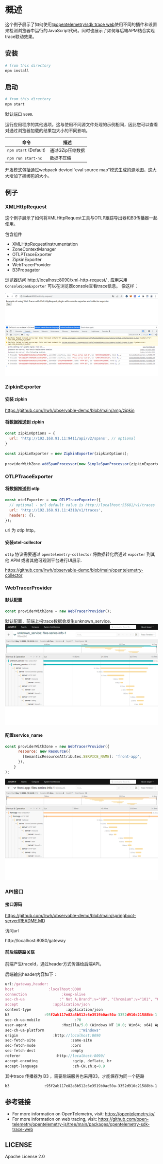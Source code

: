 # 概述

这个例子展示了如何使用[@opentelemetry/sdk trace web](https://github.com/open-telemetry/opentelemetry-js/tree/main/packages/opentelemetry-sdk-trace-web)使用不同的插件和设置来检测浏览器中运行的JavaScript代码。同时也展示了如何与后端APM结合实现trace联动效果。

## 安装

```sh
# from this directory
npm install
```

## 启动

```sh
# from this directory
npm start
```

默认端口 `8090`.

运行应用程序的其他选项，这与使用不同源文件处理的示例相同，因此您可以查看对通过浏览器加载的结果包大小的不同影响。

| 命令                    | 描述         |
| --------------------- | ---------- |
| `npm start` (Default) | 通过GZip压缩数据 |
| `npm run start-nc`    | 数据不压缩      |

开发模式包括通过webpack devtool“eval source map”模式生成的源地图，这大大增加了捆绑包的大小。

## 例子

### XMLHttpRequest

这个例子展示了如何将XMLHttpRequest工具与OTLP跟踪导出器和B3传播器一起使用。

包含组件

- XMLHttpRequestInstrumentation
- ZoneContextManager
- OTLPTraceExporter
- ZipkinExporter
- WebTracerProvider
- B3Propagator

浏览器访问 <http://localhost:8090/xml-http-request/> . 应用采用`ConsoleSpanExporter` 可以在浏览器console查看trace信息。
像这样：

![Screenshot of the running example](images/xml-http-request.png)

### ZipkinExporter

#### 安装 zipkin
https://github.com/lrwh/observable-demo/blob/main/amp/zipkin


#### 将数据推送到 zipkin

```js
const zipkinOptions = {
  url: 'http://192.168.91.11:9411/api/v2/spans', // optional
}

const zipkinExporter = new ZipkinExporter(zipkinOptions);

providerWithZone.addSpanProcessor(new SimpleSpanProcessor(zipkinExporter));
```


### OTLPTraceExporter

#### 将数据推送到 otlp

```js
const otelExporter = new OTLPTraceExporter({
  // optional - url default value is http://localhost:55681/v1/traces
  url: 'http://192.168.91.11:4318/v1/traces',
  headers: {},
});
```

url 为 otlp http。

#### 安装otel-collector

`otlp` 协议需要通过 `opentelemetry-collector` 将数据转化后通过 `exporter` 到其他 APM 或者其他可观测平台进行UI展示.

https://github.com/lrwh/observable-demo/blob/main/opentelemetry-collector



### WebTracerProvider

#### 默认配置

```js
const providerWithZone = new WebTracerProvider();
```

默认配置，前端上报trace数据会发生unknown_service.
![unknown_service](images/unknown_service.png)

#### 配置service_name

```js
const providerWithZone = new WebTracerProvider({
      resource: new Resource({
        [SemanticResourceAttributes.SERVICE_NAME]: 'front-app',
      }),
    }
);
```

![jaeger-ui](images/jaeger-ui.png)

### API接口

#### 接口源码

https://github.com/lrwh/observable-demo/blob/main/springboot-server/README.MD

访问url

http://localhost:8080/gateway

#### 前后端链路关联

前端产生traceId，通过header方式传递给后端API。

后端输出header内容如下：

```js
url:/gateway,header:
host                :localhost:8080
connection                :keep-alive
sec-ch-ua                :" Not A;Brand";v="99", "Chromium";v="101", "Google Chrome";v="101"
accept                :application/json
content-type                :application/json
b3                :95f2ab117e82a3b512c6e3519b0ac50a-3352d910c21588bb-1
sec-ch-ua-mobile                :?0
user-agent                :Mozilla/5.0 (Windows NT 10.0; Win64; x64) AppleWebKit/537.36 (KHTML, like Gecko) Chrome/101.0.4951.64 Safari/537.36
sec-ch-ua-platform                :"Windows"
origin                :http://localhost:8090
sec-fetch-site                :same-site
sec-fetch-mode                :cors
sec-fetch-dest                :empty
referer                :http://localhost:8090/
accept-encoding                :gzip, deflate, br
accept-language                :zh-CN,zh;q=0.9
```

其中trace 传播器为 B3 ，需要后端服务也采用B3，才能保存为同一个链路

```
b3                :95f2ab117e82a3b512c6e3519b0ac50a-3352d910c21588bb-1
```

## 参考链接

- For more information on OpenTelemetry, visit: <https://opentelemetry.io/>
- For more information on web tracing, visit: <https://github.com/open-telemetry/opentelemetry-js/tree/main/packages/opentelemetry-sdk-trace-web>

## LICENSE

Apache License 2.0
